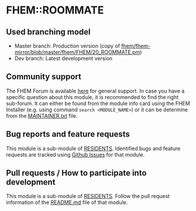 # FHEM::ROOMMATE

## Used branching model
* Master branch: Production version (copy of [fhem/fhem-mirror/blob/master/fhem/FHEM/20_ROOMMATE.pm](https://github.com/fhem/fhem-mirror/blob/master/fhem/FHEM/20_ROOMMATE.pm))
* Dev branch: Latest development version

## Community support
The FHEM Forum is available [here](https://forum.fhem.de/) for general support.
In case you have a specific question about this module, it is recommended to find the right sub-forum.
It can either be found from the module info card using the FHEM Installer (e.g. using command `search <MODULE_NAME>`) or it can be determine from the [MAINTAINER.txt](https://github.com/fhem/fhem-mirror/blob/master/fhem/MAINTAINER.txt) file.

## Bug reports and feature requests
This module is a sub-module of [RESIDENTS](https://github.com/fhem/RESIDENTS).
Identified bugs and feature requests are tracked using [Github Issues](https://github.com/fhem/RESIDENTS/issues) for that module.

## Pull requests / How to participate into development
This module is a sub-module of [RESIDENTS](https://github.com/fhem/HOMESTATE).
Follow the pull request information of the [README.md](https://github.com/fhem/RESIDENTS/blob/dev/README.md) file of that module.
